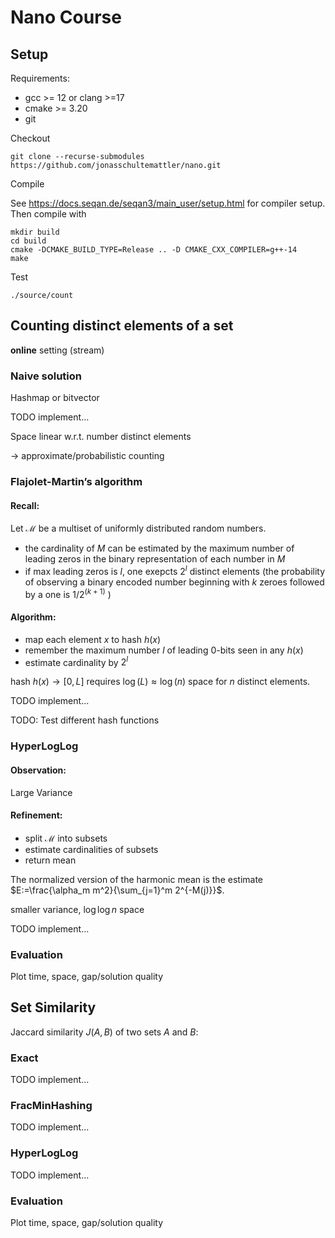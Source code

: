 # Nano Course


## Setup

Requirements:

 - gcc >= 12 or clang >=17
 - cmake >= 3.20
 - git

Checkout
```
git clone --recurse-submodules https://github.com/jonasschultemattler/nano.git
```

Compile

See https://docs.seqan.de/seqan3/main_user/setup.html for compiler setup. Then compile with

```
mkdir build
cd build
cmake -DCMAKE_BUILD_TYPE=Release .. -D CMAKE_CXX_COMPILER=g++-14
make
```

Test
```
./source/count
```

## Counting distinct elements of a set

**online** setting (stream)


### Naive solution

Hashmap or bitvector

TODO implement...

Space linear w.r.t. number distinct elements

-> approximate/probabilistic counting


### Flajolet-Martin’s algorithm

#### Recall:

Let $\mathcal{M}$ be a multiset of uniformly distributed random numbers.
 - the cardinality of $M$ can be estimated by the maximum number of leading zeros in the binary representation of each number in $M$
 - if max leading zeros is $l$, one exepcts $2^l$ distinct elements
(the probability of observing a binary encoded number beginning with $k$ zeroes followed by a one is $1/2^{(k+1)}$ )

#### Algorithm:

- map each element $x$ to hash $h(x)$
- remember the maximum number $l$ of leading 0-bits seen in any $h(x)$
- estimate cardinality by $2^l$ 

hash $h(x) \rightarrow [0,L]$ requires $\log(L) \approx \log(n)$ space for $n$ distinct elements.

TODO implement...

TODO: Test different hash functions


### HyperLogLog

#### Observation:
Large Variance

#### Refinement:
- split $\mathcal{M}$ into subsets
- estimate cardinalities of subsets
- return mean

The normalized version of the harmonic mean is the estimate $E:=\frac{\alpha_m m^2}{\sum_{j=1}^m 2^{-M(j)}}$.

smaller variance, $\log \log n$ space

TODO implement...


### Evaluation

Plot time, space, gap/solution quality



## Set Similarity

Jaccard similarity $J(A,B)$ of two sets $A$ and $B$: 


### Exact

TODO implement...

### FracMinHashing

TODO implement...

### HyperLogLog

TODO implement...



### Evaluation

Plot time, space, gap/solution quality


